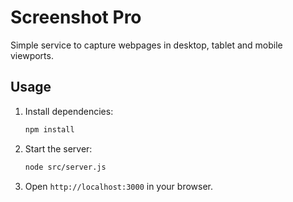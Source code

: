 # Screenshot Pro

Simple service to capture webpages in desktop, tablet and mobile viewports.

## Usage

1. Install dependencies:
   ```bash
   npm install
   ```
2. Start the server:
   ```bash
   node src/server.js
   ```
3. Open `http://localhost:3000` in your browser.
